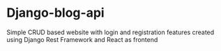 # Django-blog-api
Simple CRUD based website with login and registration features created using Django Rest Framework and React as frontend
